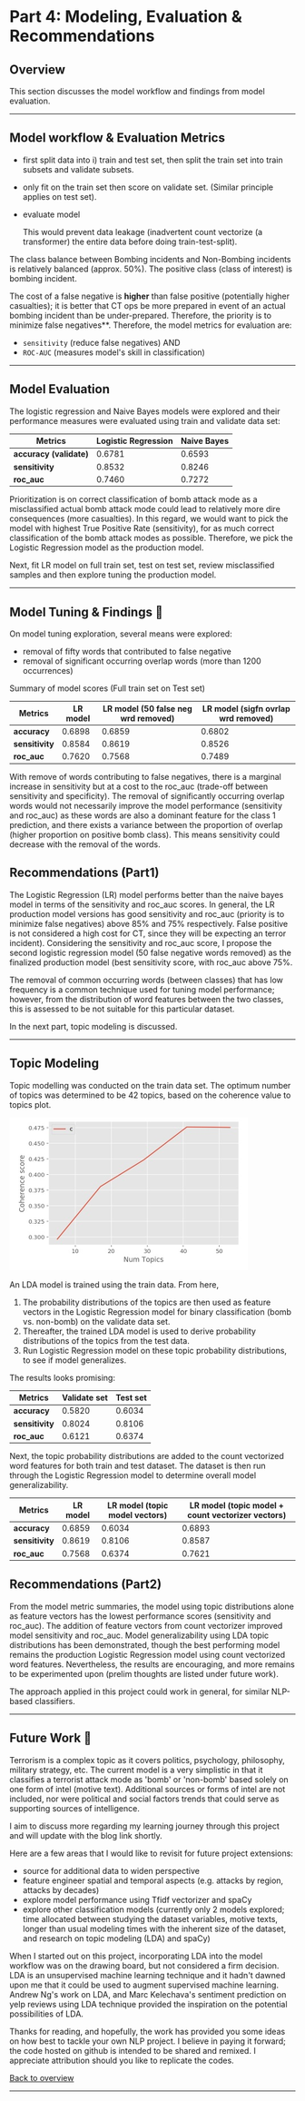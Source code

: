 # Part 4: Modeling, Evaluation & Recommendations

## Overview

This section discusses the model workflow and findings from model evaluation.

---

## Model workflow & Evaluation Metrics

- first split data into i) train and test set, then split the train set into train subsets and validate subsets.

- only fit on the train set then score on validate set. (Similar principle applies on test set). 

- evaluate model

  This would prevent data leakage (inadvertent count vectorize (a transformer) the entire data before doing train-test-split).

The class balance between Bombing incidents and Non-Bombing incidents is relatively balanced (approx. 50%). The positive class (class of interest) is bombing incident.

The cost of a false negative is **higher** than false positive (potentially higher casualties); it is better that CT ops be more prepared in event of an actual bombing incident than be under-prepared. Therefore, the priority is to minimize false negatives**. Therefore, the model metrics for evaluation are:

- `sensitivity` (reduce false negatives) AND
- `ROC-AUC` (measures model's skill in classification)

---

## Model Evaluation

The logistic regression and Naive Bayes models were explored and their performance measures were evaluated using train and validate data set: 

| Metrics                 | Logistic Regression | Naive Bayes |
| ----------------------- | ------------------- | ----------- |
| **accuracy (validate)** | 0.6781              | 0.6593      |
| **sensitivity**         | 0.8532              | 0.8246      |
| **roc_auc**             | 0.7460              | 0.7272      |

Prioritization is on correct classification of bomb attack mode as a misclassified actual bomb attack mode could lead to relatively more dire consequences (more casualties). In this regard, we would want to pick the model with highest True Positive Rate (sensitivity), for as much correct classification of the bomb attack modes as possible. Therefore, we pick the Logistic Regression model as the production model.

Next, fit LR model on full train set, test on test set, review misclassified samples and then explore tuning the production model.

---

## Model Tuning & Findings :mag_right:

On model tuning exploration, several means were explored:

- removal of fifty words that contributed to false negative
- removal of significant occurring overlap words (more than 1200 occurrences)

Summary of model scores (Full train set on Test set)

| Metrics         | LR model | LR model (50 false neg wrd removed) | LR model (sigfn ovrlap wrd removed) |
| --------------- | -------- | ----------------------------------- | ----------------------------------- |
| **accuracy**    | 0.6898   | 0.6859                              | 0.6802                              |
| **sensitivity** | 0.8584   | 0.8619                              | 0.8526                              |
| **roc_auc**     | 0.7620   | 0.7568                              | 0.7489                              |

With remove of words contributing to false negatives, there is a marginal increase in sensitivity but at a cost to the roc_auc (trade-off between sensitivity and specificity). The removal of significantly occurring overlap words would not necessarily improve the model performance (sensitivity and roc_auc) as these words are also a dominant feature for the class 1 prediction, and there exists a variance between the proportion of overlap (higher proportion on positive bomb class). This means sensitivity could decrease with the removal of the words.

## Recommendations (Part1)

The Logistic Regression (LR) model performs better than the naive bayes model in terms of the sensitivity and roc_auc scores. In general, the LR production model versions has good sensitivity and roc_auc (priority is to minimize false negatives) above 85% and 75% respectively. False positive is not considered a high cost for CT, since they will be expecting an terror incident). Considering the sensitivity and roc_auc score, I propose the second logistic regression model (50 false negative words removed) as the finalized production model (best sensitivity score, with roc_auc above 75%. 

The removal of common occurring words (between classes) that has low frequency is a common technique used for tuning model performance; however, from the distribution of word features between the two classes, this is assessed to be not suitable for this particular dataset.

In the next part, topic modeling is discussed.  

---

## Topic Modeling

Topic modelling was conducted on the train data set. The optimum number of topics was determined to be 42 topics, based on the coherence value to topics plot. 

![Fig11](https://github.com/AngShengJun/dsicapstone/blob/master/misc/11.jpg)

An LDA model is trained using the train data. From here, 

1. The probability distributions of the topics are then used as feature vectors in the Logistic Regression model for binary classification (bomb vs. non-bomb) on the validate data set. 
2. Thereafter, the trained LDA model is used to derive probability distributions of the topics from the test data. 
3. Run Logistic Regression model on these topic probability distributions, to see if model generalizes. 

The results looks promising: 

| Metrics         | Validate set | Test set |
| --------------- | ------------ | -------- |
| **accuracy**    | 0.5820       | 0.6034   |
| **sensitivity** | 0.8024       | 0.8106   |
| **roc_auc**     | 0.6121       | 0.6374   |



Next, the  topic probability distributions are added to the count vectorized word features for both train and test dataset. The dataset is then run through the Logistic Regression model to determine overall model generalizability.

| Metrics         | LR model | LR model (topic model vectors) | LR model (topic model + count vectorizer vectors) |
| --------------- | -------- | ------------------------------ | ------------------------------------------------- |
| **accuracy**    | 0.6859   | 0.6034                         | 0.6893                                            |
| **sensitivity** | 0.8619   | 0.8106                         | 0.8587                                            |
| **roc_auc**     | 0.7568   | 0.6374                         | 0.7621                                            |



## Recommendations (Part2)

From the model metric summaries, the model using topic distributions alone as feature vectors has the lowest performance scores (sensitivity and roc_auc). The addition of feature vectors from count vectorizer improved model sensitivity and roc_auc. Model generalizability using LDA topic distributions has been demonstrated, though the best performing model remains the production Logistic Regression model using count vectorized word features. Nevertheless, the results are encouraging, and more remains to be experimented upon (prelim thoughts are listed under future work).

The approach applied in this project could work in general, for similar NLP-based classifiers.

---

## Future Work :briefcase:

Terrorism is a complex topic as it covers politics, psychology, philosophy, military strategy, etc. The current model is a very simplistic in that it classifies a terrorist attack mode as 'bomb' or 'non-bomb' based solely on one form of intel (motive text). Additional sources or forms of intel are not included, nor were political and social factors trends that could serve as supporting sources of intelligence.

I aim to discuss more regarding my learning journey through this project and will update with the blog link shortly. 

Here are a few areas that I would like to revisit for future project extensions:
- source for additional data to widen perspective
- feature engineer spatial and temporal aspects (e.g. attacks by region, attacks by decades)
- explore model performance using Tfidf vectorizer and spaCy
- explore other classification models (currently only 2 models explored; time allocated between studying the dataset variables, motive texts, longer than usual modeling times with the inherent size of the dataset, and research on topic modeling (LDA) and spaCy)

When I started out on this project, incorporating LDA into the model workflow was on the drawing board, but not considered a firm decision. LDA is an unsupervised machine learning technique and it hadn't dawned upon me that it could be used to augment supervised machine learning. Andrew  Ng's work on LDA, and Marc Kelechava's sentiment prediction on yelp reviews using LDA technique provided the inspiration on the potential possibilities of LDA.

Thanks for reading, and hopefully, the work has provided you some ideas on how best to tackle your own NLP project. I believe in paying it forward; the code hosted on github is intended to be shared and remixed. I appreciate attribution should you like to replicate the codes.

[Back to overview](https://github.com/AngShengJun/dsicapstone)

---

